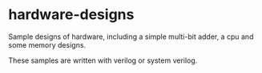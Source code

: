 # hardware-designs
Sample designs of hardware, including a simple multi-bit adder, a cpu and some memory designs.

These samples are written with verilog or system verilog.
